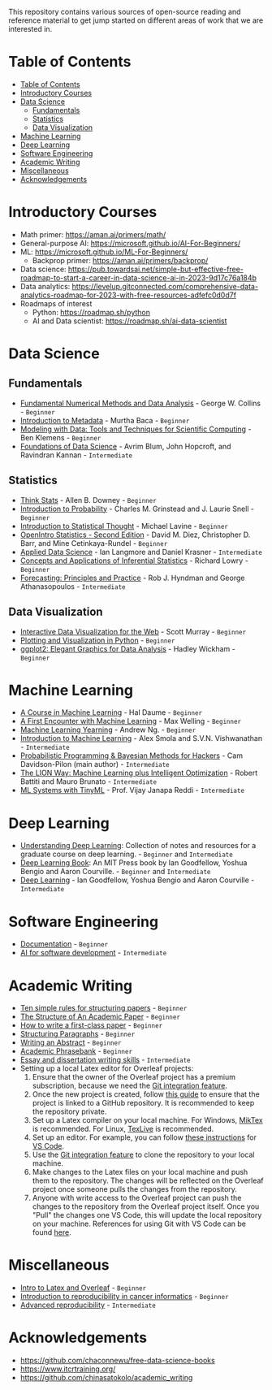 This repository contains various sources of open-source reading and reference material to get jump started on different areas of work that we are interested in.


# Table of Contents


- [Table of Contents](#table-of-contents)
- [Introductory Courses](#introductory-courses)
- [Data Science](#data-science)
  - [Fundamentals](#fundamentals)
  - [Statistics](#statistics)
  - [Data Visualization](#data-visualization)
- [Machine Learning](#machine-learning)
- [Deep Learning](#deep-learning)
- [Software Engineering](#software-engineering)
- [Academic Writing](#academic-writing)
- [Miscellaneous](#miscellaneous)
- [Acknowledgements](#acknowledgements)


# Introductory Courses

- Math primer: https://aman.ai/primers/math/
- General-purpose AI: https://microsoft.github.io/AI-For-Beginners/
- ML: https://microsoft.github.io/ML-For-Beginners/
  - Backprop primer: https://aman.ai/primers/backprop/
- Data science: https://pub.towardsai.net/simple-but-effective-free-roadmap-to-start-a-career-in-data-science-ai-in-2023-9d17c76a184b
- Data analytics: https://levelup.gitconnected.com/comprehensive-data-analytics-roadmap-for-2023-with-free-resources-adfefc0d0d7f
- Roadmaps of interest
  - Python: https://roadmap.sh/python
  - AI and Data scientist: https://roadmap.sh/ai-data-scientist

# Data Science

## Fundamentals
- [Fundamental Numerical Methods and Data Analysis](http://ads.harvard.edu/books/1990fnmd.book/) - George W. Collins - `Beginner`
- [Introduction to Metadata](http://www.getty.edu/research/publications/electronic_publications/intrometadata/index.html) - Murtha Baca - `Beginner`
- [Modeling with Data: Tools and Techniques for Scientific Computing](http://modelingwithdata.org/about_the_book.html) - Ben Klemens - `Beginner`
- [Foundations of Data Science](https://www.cs.cornell.edu/jeh/book.pdf) - Avrim Blum, John Hopcroft, and Ravindran Kannan - `Intermediate`

## Statistics

- [Think Stats](http://greenteapress.com/thinkstats2/thinkstats2.pdf) - Allen B. Downey - `Beginner`
- [Introduction to Probability](http://www.dartmouth.edu/~chance/teaching_aids/books_articles/probability_book/pdf.html) - Charles M. Grinstead and J. Laurie Snell - `Beginner`
- [Introduction to Statistical Thought](http://www.math.umass.edu/~lavine/Book/book.pdf) - Michael Lavine - `Beginner`
- [OpenIntro Statistics - Second Edition](http://www.openintro.org/stat/textbook.php) - David M. Diez, Christopher D. Barr, and Mine Cetinkaya-Rundel - `Beginner`
- [Applied Data Science](http://columbia-applied-data-science.github.io/appdatasci.pdf) - Ian Langmore and Daniel Krasner - `Intermediate`
- [Concepts and Applications of Inferential Statistics](http://vassarstats.net/textbook/) - Richard Lowry - `Beginner`
- [Forecasting: Principles and Practice](https://www.otexts.org/fpp/) - Rob J. Hyndman and George Athanasopoulos - `Intermediate`

## Data Visualization

- [Interactive Data Visualization for the Web](http://chimera.labs.oreilly.com/books/1230000000345/index.html) - Scott Murray - `Beginner`
- [Plotting and Visualization in Python](http://nbviewer.ipython.org/urls/gist.github.com/fonnesbeck/5850463/raw/a29d9ffb863bfab09ff6c1fc853e1d5bf69fe3e4/3.+Plotting+and+Visualization.ipynb) - `Beginner`
- [ggplot2: Elegant Graphics for Data Analysis](https://github.com/hadley/ggplot2-book) - Hadley Wickham - `Beginner`


# Machine Learning

- [A Course in Machine Learning](http://ciml.info/) - Hal Daume - `Beginner`
- [A First Encounter with Machine Learning](https://www.ics.uci.edu/~welling/teaching/273ASpring10/IntroMLBook.pdf) - Max Welling - `Beginner`
- [Machine Learning Yearning](https://wordpress.deeplearning.ai/wp-content/uploads/2022/03/andrew-ng-machine-learning-yearning.pdf) - Andrew Ng. - `Beginner`
- [Introduction to Machine Learning](http://alex.smola.org/drafts/thebook.pdf) - Alex Smola and S.V.N. Vishwanathan - `Intermediate`
- [Probabilistic Programming & Bayesian Methods for Hackers](http://camdavidsonpilon.github.io/Probabilistic-Programming-and-Bayesian-Methods-for-Hackers/) - Cam Davidson-Pilon (main author) - `Intermediate`
- [The LION Way: Machine Learning plus Intelligent Optimization](http://www.lionsolver.com/LIONbook/) - Robert Battiti and Mauro Brunato - `Intermediate`
- [ML Systems with TinyML](https://harvard-edge.github.io/cs249r_book/) - Prof. Vijay Janapa Reddi - `Intermediate`


# Deep Learning

- [Understanding Deep Learning](https://udlbook.github.io/udlbook/): Collection of notes and resources for a graduate course on deep learning. - `Beginner` and `Intermediate`
- [Deep Learning Book](https://www.deeplearningbook.org/): An MIT Press book by Ian Goodfellow, Yoshua Bengio and Aaron Courville. - `Beginner` and `Intermediate`
- [Deep Learning](http://www.deeplearningbook.org) - Ian Goodfellow, Yoshua Bengio and Aaron Courville - `Intermediate`


# Software Engineering

- [Documentation](https://www.itcrtraining.org/resources/courses#:~:text=DOCUMENTATION%20AND%20USABILITY) - `Beginner`
- [AI for software development](https://www.itcrtraining.org/resources/courses#:~:text=AI%20FOR%20EFFICIENT%20PROGRAMMING) - `Intermediate`


# Academic Writing

- [Ten simple rules for structuring papers](https://doi.org/10.1371/journal.pcbi.1005619) - `Beginner`
- [The Structure of An Academic Paper](https://communicate.gse.harvard.edu/files/commlab/files/_structure_of_a_paper.pdf) - `Beginner`
- [How to write a first-class paper](https://www.nature.com/articles/d41586-018-02404-4) - `Beginner`
- [Structuring Paragraphs](https://igorbrigadir.github.io/files/Paragraphs__Central_Contribution.pdf) - `Beginner`
- [Writing an Abstract](https://www.nature.com/documents/nature-summary-paragraph.pdf) - `Beginner`
- [Academic Phrasebank](https://www.phrasebank.manchester.ac.uk/introducing-work/) - `Beginner`
- [Essay and dissertation writing skills](https://www.ox.ac.uk/students/academic/guidance/skills/essay) - `Intermediate` 
- Setting up a local Latex editor for Overleaf projects:
  1. Ensure that the owner of the Overleaf project has a premium subscription, because we need the [Git integration feature](https://www.overleaf.com/learn/how-to/Overleaf_premium_features#Git_and_GitHub_integration).
  2. Once the new project is created, follow [this guide](https://www.overleaf.com/learn/how-to/GitHub_Synchronization) to ensure that the project is linked to a GitHub repository. It is recommended to keep the repository private.
  3. Set up a Latex compiler on your local machine. For Windows, [MikTex](https://miktex.org/download) is recommended. For Linux, [TexLive](https://tug.org/texlive/) is recommended.
  4. Set up an editor. For example, you can follow [these instructions](https://dev.to/ucscmozilla/how-to-create-and-compile-latex-documents-on-visual-studio-code-3jbk) for [VS Code](https://code.visualstudio.com/).
  5. Use the [Git integration feature](https://www.overleaf.com/learn/how-to/Overleaf_premium_features#Git_and_GitHub_integration) to clone the repository to your local machine.
  6. Make changes to the Latex files on your local machine and push them to the repository. The changes will be reflected on the Overleaf project once someone pulls the changes from the repository.
  7. Anyone with write access to the Overleaf project can push the changes to the repository from the Overleaf project itself. Once you "Pull" the changes one VS Code, this will update the local repository on your machine. References for using Git with VS Code can be found [here](https://code.visualstudio.com/docs/editor/versioncontrol).


# Miscellaneous

- [Intro to Latex and Overleaf](https://www.itcrtraining.org/resources/courses#:~:text=INTRODUCTION%20TO%20LATEX%20AND%20OVERLEAF%20FOR%20SCIENTIFIC%20ARTICLES) - `Beginner`
- [Introduction to reproducibility in cancer informatics](https://www.itcrtraining.org/resources/courses#:~:text=INTRODUCTION%20TO%20REPRODUCIBILITY%20IN%20CANCER%20INFORMATICS) - `Beginner`
- [Advanced reproducibility](https://www.itcrtraining.org/resources/courses#:~:text=ADVANCED%20REPRODUCIBILITY%20IN%20CANCER%20INFORMATICS) - `Intermediate`

# Acknowledgements

- https://github.com/chaconnewu/free-data-science-books
- https://www.itcrtraining.org/
- https://github.com/chinasatokolo/academic_writing
